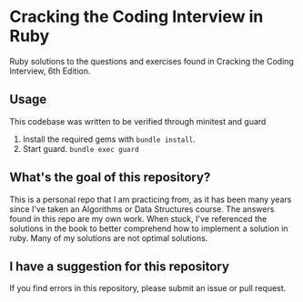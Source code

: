 # Cracking the Coding Interview in Ruby
Ruby solutions to the questions and exercises found in Cracking the Coding Interview, 6th Edition.

## Usage
This codebase was written to be verified through minitest and guard

1. Install the required gems with `bundle install`.
2. Start guard. `bundle exec guard`

## What's the goal of this repository?
This is a personal repo that I am practicing from, as it has been many years since I've taken an Algorithms or Data Structures course. The answers found in this repo are my own work. When stuck, I've referenced the solutions in the book to better comprehend how to implement a solution in ruby. Many of my solutions are not optimal solutions.

## I have a suggestion for this repository
If you find errors in this repository, please submit an issue or pull request.
